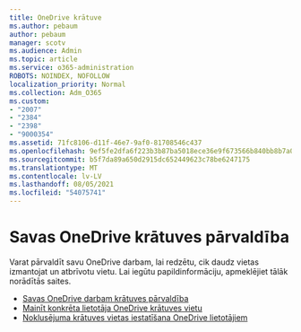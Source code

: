 ```yaml
---
title: OneDrive krātuve
ms.author: pebaum
author: pebaum
manager: scotv
ms.audience: Admin
ms.topic: article
ms.service: o365-administration
ROBOTS: NOINDEX, NOFOLLOW
localization_priority: Normal
ms.collection: Adm_O365
ms.custom:
- "2007"
- "2384"
- "2398"
- "9000354"
ms.assetid: 71fc8106-d11f-46e7-9af0-81708546c437
ms.openlocfilehash: 9ef5fe2dfa6f223b3b87ba5018ece36e9f673566b840bb8b7a0ed700f7bc94a5
ms.sourcegitcommit: b5f7da89a650d2915dc652449623c78be6247175
ms.translationtype: MT
ms.contentlocale: lv-LV
ms.lasthandoff: 08/05/2021
ms.locfileid: "54075741"
---
```

# <a name="manage-your-onedrive-storage"></a>Savas OneDrive krātuves pārvaldība

Varat pārvaldīt savu OneDrive darbam, lai redzētu, cik daudz vietas izmantojat un atbrīvotu vietu.  Lai iegūtu papildinformāciju, apmeklējiet tālāk norādītās saites.

- [Savas OneDrive darbam krātuves pārvaldība](https://support.microsoft.com/office/31519161-059c-4764-b6f8-f5cd29f7fe68)
- [Mainīt konkrēta lietotāja OneDrive krātuves vietu](https://docs.microsoft.com/onedrive/change-user-storage)
- [Noklusējuma krātuves vietas iestatīšana OneDrive lietotājiem](https://docs.microsoft.com/onedrive/set-default-storage-space)